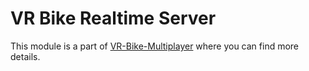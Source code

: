 # VR Bike Realtime Server
This module is a part of [VR-Bike-Multiplayer](https://github.com/maxoja/kmitl-vr-bike) where you can find more details.
